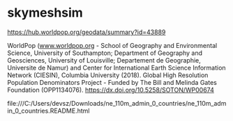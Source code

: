 # skymeshsim

https://hub.worldpop.org/geodata/summary?id=43889

WorldPop (www.worldpop.org - School of Geography and Environmental Science, University of Southampton; Department of Geography and Geosciences, University of Louisville; Departement de Geographie, Universite de Namur) and Center for International Earth Science Information Network (CIESIN), Columbia University (2018). Global High Resolution Population Denominators Project - Funded by The Bill and Melinda Gates Foundation (OPP1134076). https://dx.doi.org/10.5258/SOTON/WP00674

file:///C:/Users/devsz/Downloads/ne_110m_admin_0_countries/ne_110m_admin_0_countries.README.html
